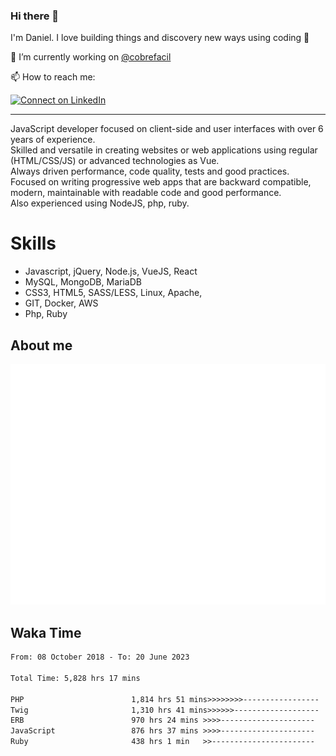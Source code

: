 ### Hi there 👋

I'm Daniel. I love building things and discovery new ways using coding :raised_hands: 

🔭 I’m currently working on [@cobrefacil](https://www.cobrefacil.com.br/)

📫 How to reach me:

[![Connect on LinkedIn](https://img.shields.io/badge/--linkedin?label=LinkedIn&logo=LinkedIn&style=social)](https://www.linkedin.com/in/daniel-cerverizzo/)

---

JavaScript developer focused on client-side and user interfaces with over 6 years of experience.  
Skilled and versatile in creating websites or web applications using regular (HTML/CSS/JS) or advanced technologies as Vue.  
Always driven performance, code quality, tests and good practices.  
 Focused on writing progressive web apps that are backward compatible, modern, maintainable with readable code and good performance.  
Also experienced using NodeJS, php, ruby. 


# Skills

 - Javascript, jQuery, Node.js, VueJS, React
 - MySQL, MongoDB, MariaDB    
 - CSS3, HTML5, SASS/LESS,  Linux, Apache,
 - GIT, Docker, AWS
 - Php, Ruby

## About me

![Metrics](/github-metrics.svg)

## Waka Time

<!--START_SECTION:waka-->

```txt
From: 08 October 2018 - To: 20 June 2023

Total Time: 5,828 hrs 17 mins

PHP                        1,814 hrs 51 mins>>>>>>>>-----------------   31.14 %
Twig                       1,310 hrs 41 mins>>>>>>-------------------   22.49 %
ERB                        970 hrs 24 mins >>>>---------------------   16.65 %
JavaScript                 876 hrs 37 mins >>>>---------------------   15.04 %
Ruby                       438 hrs 1 min   >>-----------------------   07.52 %
```

<!--END_SECTION:waka-->

